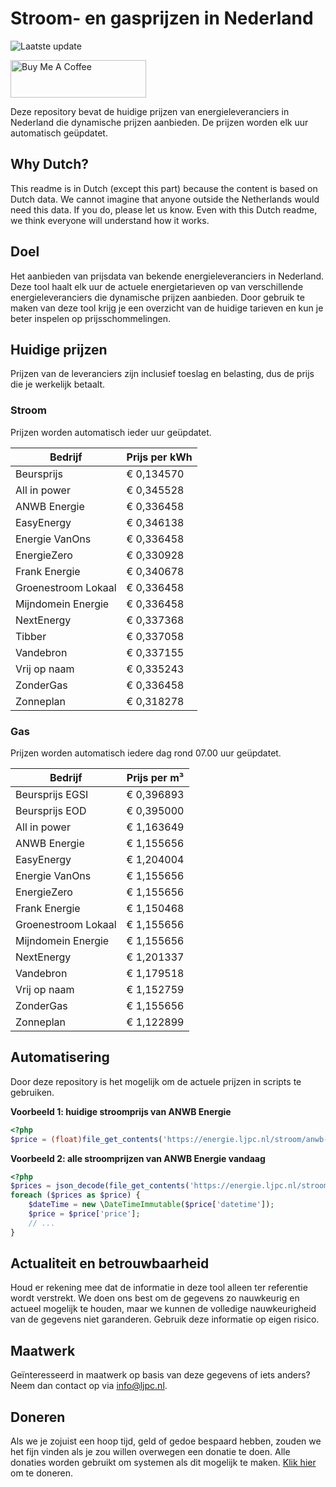 # Stroom- en gasprijzen in Nederland

![Laatste update](https://img.shields.io/badge/laatste%20update-2023--04--24%2019%3A00%20CET-brightgreen)

<a href="https://www.buymeacoffee.com/Lars-" target="_blank"><img src="https://cdn.buymeacoffee.com/buttons/v2/default-orange.png" alt="Buy Me A Coffee" height="60" style="height: 60px !important;width: 217px !important;" ></a>

Deze repository bevat de huidige prijzen van energieleveranciers in Nederland die dynamische prijzen aanbieden. De prijzen worden elk uur automatisch geüpdatet.

## Why Dutch?

This readme is in Dutch (except this part) because the content is based on Dutch data. We cannot imagine that anyone outside the Netherlands would need this data. If you do, please let us know. Even with this Dutch readme, we think
everyone will understand how it works.

## Doel

Het aanbieden van prijsdata van bekende energieleveranciers in Nederland. Deze tool haalt elk uur de actuele energietarieven op van verschillende energieleveranciers die dynamische prijzen aanbieden. Door gebruik te maken van deze tool
krijg je een overzicht van de huidige tarieven en kun je beter inspelen op prijsschommelingen.

## Huidige prijzen

Prijzen van de leveranciers zijn inclusief toeslag en belasting, dus de prijs die je werkelijk betaalt.

### Stroom

Prijzen worden automatisch ieder uur geüpdatet.

 Bedrijf | Prijs per kWh 
---------|---------------
Beursprijs | € 0,134570
All in power | € 0,345528
ANWB Energie | € 0,336458
EasyEnergy | € 0,346138
Energie VanOns | € 0,336458
EnergieZero | € 0,330928
Frank Energie | € 0,340678
Groenestroom Lokaal | € 0,336458
Mijndomein Energie | € 0,336458
NextEnergy | € 0,337368
Tibber | € 0,337058
Vandebron | € 0,337155
Vrij op naam | € 0,335243
ZonderGas | € 0,336458
Zonneplan | € 0,318278


### Gas

Prijzen worden automatisch iedere dag rond 07.00 uur geüpdatet.

 Bedrijf | Prijs per m³ 
---------|--------------
Beursprijs EGSI | € 0,396893
Beursprijs EOD | € 0,395000
All in power | € 1,163649
ANWB Energie | € 1,155656
EasyEnergy | € 1,204004
Energie VanOns | € 1,155656
EnergieZero | € 1,155656
Frank Energie | € 1,150468
Groenestroom Lokaal | € 1,155656
Mijndomein Energie | € 1,155656
NextEnergy | € 1,201337
Vandebron | € 1,179518
Vrij op naam | € 1,152759
ZonderGas | € 1,155656
Zonneplan | € 1,122899


## Automatisering

Door deze repository is het mogelijk om de actuele prijzen in scripts te gebruiken.

**Voorbeeld 1: huidige stroomprijs van ANWB Energie**

```php
<?php
$price = (float)file_get_contents('https://energie.ljpc.nl/stroom/anwb-energie-nu.txt');

```

**Voorbeeld 2: alle stroomprijzen van ANWB Energie vandaag**

```php
<?php
$prices = json_decode(file_get_contents('https://energie.ljpc.nl/stroom/all-in-power-vandaag.json'),true);
foreach ($prices as $price) {
    $dateTime = new \DateTimeImmutable($price['datetime']);
    $price = $price['price'];
    // ...
}
```

## Actualiteit en betrouwbaarheid

Houd er rekening mee dat de informatie in deze tool alleen ter referentie wordt verstrekt. We doen ons best om de gegevens zo nauwkeurig en actueel mogelijk te houden, maar we kunnen de volledige nauwkeurigheid van de gegevens niet
garanderen. Gebruik deze informatie op eigen risico.

## Maatwerk

Geïnteresseerd in maatwerk op basis van deze gegevens of iets anders? Neem dan contact op
via [info@ljpc.nl](mailto:info@ljpc.nl?subject=Energie%20prijzen).

## Doneren

Als we je zojuist een hoop tijd, geld of gedoe bespaard hebben, zouden we het fijn vinden als je zou willen overwegen een
donatie te doen. Alle donaties worden gebruikt om systemen als dit mogelijk te
maken. [Klik hier](https://www.buymeacoffee.com/Lars-) om te doneren.
